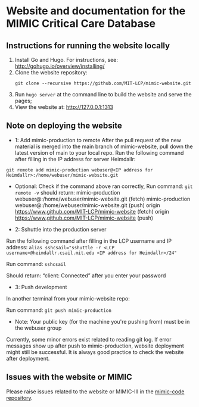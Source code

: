 # Website and documentation for the MIMIC Critical Care Database

## Instructions for running the website locally

1. Install Go and Hugo. For instructions, see: http://gohugo.io/overview/installing/
2. Clone the website repository:
   ```
   git clone --recursive https://github.com/MIT-LCP/mimic-website.git
   ```
3. Run ```hugo server``` at the command line to build the website and serve the pages;
4. View the website at: http://127.0.0.1:1313

## Note on deploying the website

* 1: Add mimic-production to remote
After the pull request of the new material is merged into the main branch of mimic-website, pull down the latest version of main to your local repo. Run the following command after filling in the IP address for server Heimdallr:
 
`git remote add mimic-production webuser@<IP address for Heimdallr>:/home/webuser/mimic-website.git`
 
* Optional: Check if the command above ran correctly,
Run command: `git remote -v`
should return:
mimic-production webuser@<IP address for Heimdallr>:/home/webuser/mimic-website.git (fetch)
mimic-production webuser@<IP address for Heimdallr>:/home/webuser/mimic-website.git (push)
origin   https://www.github.com/MIT-LCP/mimic-website (fetch)
origin   https://www.github.com/MIT-LCP/mimic-website (push)
 
* 2: Sshuttle into the production server
 
Run the following command after filling in the  LCP username and IP address: `alias sshcsail="sshuttle -r <LCP username>@heimdallr.csail.mit.edu <IP address for Heimdallr>/24"`
 
Run command: `sshcsail`
 
Should return:  “client: Connected” after you enter your password
 
* 3: Push development
 
In another terminal from your mimic-website repo:
 
Run command: `git push mimic-production`


* Note:
Your public key (for the machine you're pushing from) must be in the webuser group

Currently, some minor errors exist related to reading git log. If error messages show up after push to mimic-production, website deployment might still be successful. It is always good practice to check the website after deployment.

## Issues with the website or MIMIC

Please raise issues related to the website or MIMIC-III in the [mimic-code repository](https://github.com/mit-lcp/mimic-code).